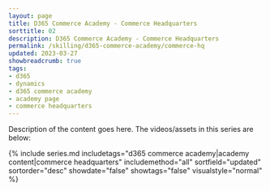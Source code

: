 ```yaml
---
layout: page
title: D365 Commerce Academy - Commerce Headquarters
sorttitle: 02
description: D365 Commerce Academy - Commerce Headquarters
permalink: /skilling/d365-commerce-academy/commerce-hq
updated: 2023-03-27
showbreadcrumb: true
tags:
- d365
- dynamics
- d365 commerce academy
- academy page
- commerce headquarters
---
```


Description of the content goes here. The videos/assets in this series are below:


{% include series.md 
    includetags="d365 commerce academy|academy content|commerce headquarters" 
    includemethod="all" 
    sortfield="updated" sortorder="desc" showdate="false" 
    showtags="false" visualstyle="normal" 
%}
